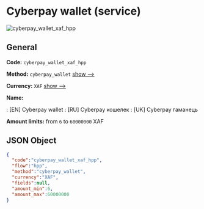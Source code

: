 
# Сyberpay wallet (service) 
![cyberpay_wallet_xaf_hpp](https://static.openfintech.io/payment_methods/cyberpay_wallet_xaf_hpp/logo.svg?w=400&c=v0.59.26#w200)  

## General 
 
**Code:** `cyberpay_wallet_xaf_hpp` 
 
**Method:** `cyberpay_wallet` 
 [show -->](/payment-methods/cyberpay_wallet/) 
 
**Currency:** `XAF` [show -->](/currencies/XAF/) 
 
**Name:** 
 
:	[EN] Сyberpay wallet 
:	[RU] Сyberpay кошелек 
:	[UK] Сyberpay гаманець 
 
**Amount limits:** from `6` to `60000000` XAF 

## JSON Object 

```json
{
  "code":"cyberpay_wallet_xaf_hpp",
  "flow":"hpp",
  "method":"cyberpay_wallet",
  "currency":"XAF",
  "fields":null,
  "amount_min":6,
  "amount_max":60000000
}
```  

